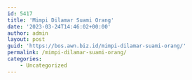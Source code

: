 ```yaml
---
id: 5417
title: 'Mimpi Dilamar Suami Orang'
date: '2023-03-24T14:46:02+00:00'
author: admin
layout: post
guid: 'https://bos.awn.biz.id/mimpi-dilamar-suami-orang/'
permalink: /mimpi-dilamar-suami-orang/
categories:
    - Uncategorized
---
```


